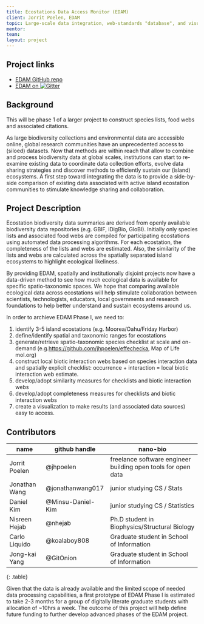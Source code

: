 ```yaml
---
title: Ecostations Data Access Monitor (EDAM)
client: Jorrit Poelen, EDAM
topic: Large-scale data integration, web-standards "database", and visualization
mentor:
team:
layout: project
---
```

## Project links

 - [EDAM GitHub repo](https://github.com/BIDS-collaborative/EDAM)
 - [EDAM on
   ![Gitter](https://badges.gitter.im/Join%20Chat.svg)
   ](https://gitter.im/BIDS-collaborative/EDAM)

## Background

This will be phase 1 of a larger project to construct species lists, food webs
and associated citations.

As large biodiversity collections and environmental data are accessible online,
global research communities have an unprecedented access to (siloed) datasets.
Now that methods are within reach that allow to combine and process
biodiversity data at global scales, institutions can start to re-examine
existing data to coordinate data collection efforts, evolve data sharing
strategies and discover methods to efficiently sustain our (island) ecosystems.
A first step toward integrating the data is to provide a side-by-side
comparison of existing data associated with active island ecostation
communities to stimulate knowledge sharing and collaboration.

## Project Description

Ecostation biodiversity data summaries are derived from openly available
biodiversity data repositories (e.g. GBIF, iDigBio, GloBI). Initially only
species lists and associated food webs are compiled for participating
ecostations using automated data processing algorithms. For each ecostation,
the completeness of the lists and webs are estimated. Also, the similarity of
the lists and webs are calculated across the spatially separated island
ecosystems to highlight ecological likeliness.

By providing EDAM, spatially and institutionally disjoint projects now have a
data-driven method to see how much ecological data is available for specific
spatio-taxonomic spaces. We hope that comparing available ecological data
across ecostations will help stimulate collaboration between scientists,
technologists, educators, local governments and research foundations to help
better understand and sustain ecosystems around us.

In order to archieve EDAM Phase I, we need to:

 1. identify 3-5 island ecostations (e.g. Moorea/Oahu/Friday Harbor)
 2. define/identify spatial and taxonomic ranges for ecostations
 3. generate/retrieve spatio-taxonomic species checklist at scale and on-demand
    (e.g.https://github.com/jhpoelen/effechecka, Map of Life mol.org)
 4. construct local biotic interaction webs based on species interaction data
    and spatially explicit checklist: occurrence + interaction = local biotic
    interaction web estimate.
 5. develop/adopt similarity measures for checklists and biotic interaction
    webs
 6. develop/adopt completeness measures for checklists and biotic interaction
    webs
 7. create a visualization to make results (and associated data sources) easy
    to access.

## Contributors

name | github handle | nano-bio 
--- | --- | ---
Jorrit Poelen | @jhpoelen | freelance software engineer building open tools for open data 
Jonathan Wang | @jonathanwang017 | junior studying CS / Stats 
Daniel Kim | @Minsu-Daniel-Kim | junior studying CS / Statistics
Nisreen Hejab| @nhejab | Ph.D student in Biophysics/Structural Biology
Carlo Liquido | @koalaboy808 | Graduate student in School of Information
Jong-kai Yang | @GitOnion | Graduate student in School of Information
{: .table}


Given that the data is already available and the limited scope of needed data
processing capabilities, a first prototype of EDAM Phase I is estimated to take
2-3 months for a group of digitally literate graduate students with allocation
of ~10hrs a week. The outcome of this project will help define future funding
to further develop advanced phases of the EDAM project.
